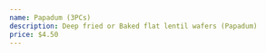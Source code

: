 ```yaml
---
name: Papadum (3PCs)
description: Deep fried or Baked flat lentil wafers (Papadum)
price: $4.50
---
```

